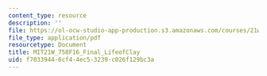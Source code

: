 ```yaml
---
content_type: resource
description: ''
file: https://ol-ocw-studio-app-production.s3.amazonaws.com/courses/21w-758-genre-fiction-workshop-fantasy-fall-2016/f70339446cf44ec53239c026f129bc3a_MIT21W_758F16_Final_LifeofClay.pdf
file_type: application/pdf
resourcetype: Document
title: MIT21W_758F16_Final_LifeofClay
uid: f7033944-6cf4-4ec5-3239-c026f129bc3a
---
```

